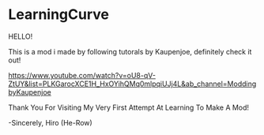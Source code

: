 # LearningCurve

HELLO!

This is a mod i made by following tutorals by Kaupenjoe, definitely check it out!

https://www.youtube.com/watch?v=oU8-qV-ZtUY&list=PLKGarocXCE1H_HxOYihQMq0mlpqiUJj4L&ab_channel=ModdingbyKaupenjoe

Thank You For Visiting My Very First Attempt At Learning To Make A Mod!

-Sincerely, Hiro (He-Row)
